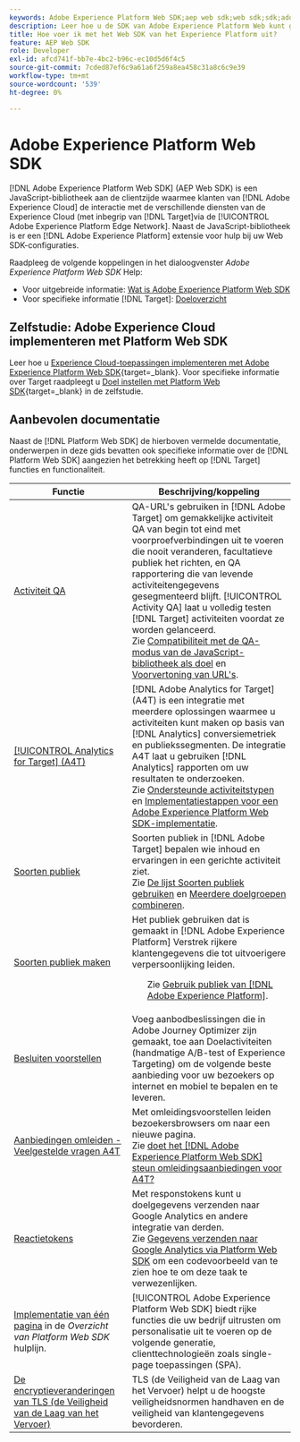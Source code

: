```yaml
---
keywords: Adobe Experience Platform Web SDK;aep web sdk;web sdk;sdk;adobe Experience cloud;platform edge network;adobe Experience platform edge network;edge network;aep edge network
description: Leer hoe u de SDK van Adobe Experience Platform Web kunt gebruiken om via het AEP Edge Network te communiceren met de verschillende services in de Adobe Experience Cloud.
title: Hoe voer ik met het Web SDK van het Experience Platform uit?
feature: AEP Web SDK
role: Developer
exl-id: afcd741f-bb7e-4bc2-b96c-ec10d5d6f4c5
source-git-commit: 7cded87ef6c9a61a6f259a8ea458c31a8c6c9e39
workflow-type: tm+mt
source-wordcount: '539'
ht-degree: 0%

---
```


# Adobe Experience Platform Web SDK

[!DNL Adobe Experience Platform Web SDK] (AEP Web SDK) is een JavaScript-bibliotheek aan de clientzijde waarmee klanten van [!DNL Adobe Experience Cloud] de interactie met de verschillende diensten van de Experience Cloud (met inbegrip van [!DNL Target]via de [!UICONTROL Adobe Experience Platform Edge Network]. Naast de JavaScript-bibliotheek is er een [!DNL Adobe Experience Platform] extensie voor hulp bij uw Web SDK-configuraties.

Raadpleeg de volgende koppelingen in het dialoogvenster *Adobe Experience Platform Web SDK* Help:

* Voor uitgebreide informatie: [Wat is Adobe Experience Platform Web SDK](https://experienceleague.adobe.com/docs/experience-platform/edge/home.html)
* Voor specifieke informatie [!DNL Target]: [Doeloverzicht](https://experienceleague.adobe.com/docs/experience-platform/edge/personalization/adobe-target/target-overview.html)

## Zelfstudie: Adobe Experience Cloud implementeren met Platform Web SDK

Leer hoe u [Experience Cloud-toepassingen implementeren met Adobe Experience Platform Web SDK](https://experienceleague.adobe.com/docs/platform-learn/implement-web-sdk/overview.html){target=_blank}. Voor specifieke informatie over Target raadpleegt u [Doel instellen met Platform Web SDK](https://experienceleague.adobe.com/docs/platform-learn/implement-web-sdk/applications-setup/setup-target.html){target=_blank} in de zelfstudie.

## Aanbevolen documentatie

Naast de [!DNL Platform Web SDK] de hierboven vermelde documentatie, onderwerpen in deze gids bevatten ook specifieke informatie over de [!DNL Platform Web SDK] aangezien het betrekking heeft op [!DNL Target] functies en functionaliteit.

| Functie | Beschrijving/koppeling |
| --- | --- |
| [Activiteit QA](/help/c-activities/c-activity-qa/activity-qa.md) | QA-URL&#39;s gebruiken in [!DNL Adobe Target] om gemakkelijke activiteit QA van begin tot eind met voorproefverbindingen uit te voeren die nooit veranderen, facultatieve publiek het richten, en QA rapportering die van levende activiteitengegevens gesegmenteerd blijft. [!UICONTROL Activity QA] laat u volledig testen [!DNL Target] activiteiten voordat ze worden gelanceerd.<br>Zie [Compatibiliteit met de QA-modus van de JavaScript-bibliotheek als doel](/help/c-activities/c-activity-qa/activity-qa.md#compatibility) en [Voorvertoning van URL&#39;s](/help/c-activities/c-activity-qa/activity-qa.md#preview). |
| [[!UICONTROL Analytics for Target] (A4T)](/help/c-integrating-target-with-mac/a4t/a4t.md) | [!DNL Adobe Analytics for Target] (A4T) is een integratie met meerdere oplossingen waarmee u activiteiten kunt maken op basis van [!DNL Analytics] conversiemetriek en publiekssegmenten. De integratie A4T laat u gebruiken [!DNL Analytics] rapporten om uw resultaten te onderzoeken.<br>Zie [Ondersteunde activiteitstypen](/help/c-integrating-target-with-mac/a4t/a4t.md#section_F487896214BF4803AF78C552EF1669AA) en [Implementatiestappen voor een Adobe Experience Platform Web SDK-implementatie](/help/c-integrating-target-with-mac/a4t/a4timplementation.md#platform). |
| [Soorten publiek](/help/c-target/target.md) | Soorten publiek in [!DNL Adobe Target] bepalen wie inhoud en ervaringen in een gerichte activiteit ziet.<br>Zie [De lijst Soorten publiek gebruiken](/help/c-target/c-audiences/audiences.md#use-list) en [Meerdere doelgroepen combineren](/help/c-target/combining-multiple-audiences.md). |
| [Soorten publiek maken](/help/c-target/c-audiences/audiences.md) | Het publiek gebruiken dat is gemaakt in [!DNL Adobe Experience Platform] Verstrek rijkere klantengegevens die tot uitvoerigere verpersoonlijking leiden.<ul>Zie [Gebruik publiek van [!DNL Adobe Experience Platform]](/help/c-target/c-audiences/audiences.md#aep). |
| [Besluiten voorstellen](/help/c-integrating-target-with-mac/ajo/offer-decision.md) | Voeg aanbodbeslissingen die in Adobe Journey Optimizer zijn gemaakt, toe aan Doelactiviteiten (handmatige A/B-test of Experience Targeting) om de volgende beste aanbieding voor uw bezoekers op internet en mobiel te bepalen en te leveren. |
| [Aanbiedingen omleiden - Veelgestelde vragen A4T](/help/c-integrating-target-with-mac/a4t/r-a4t-faq/a4t-faq-redirect-offers.md) | Met omleidingsvoorstellen leiden bezoekersbrowsers om naar een nieuwe pagina.<br>Zie [doet het [!DNL Adobe Experience Platform Web SDK] steun omleidingsaanbiedingen voor A4T?](/help/c-integrating-target-with-mac/a4t/r-a4t-faq/a4t-faq-redirect-offers.md#platform) |
| [Reactietokens](/help/administrating-target/response-tokens.md) | Met responstokens kunt u doelgegevens verzenden naar Google Analytics en andere integratie van derden.<br>Zie [Gegevens verzenden naar Google Analytics via Platform Web SDK](/help/administrating-target/response-tokens.md#platform-web-sdk) om een codevoorbeeld van te zien hoe te om deze taak te verwezenlijken. |
| [Implementatie van één pagina](https://experienceleague.adobe.com/docs/experience-platform/edge/personalization/adobe-target/spa-implementation.html?lang=en) in de *Overzicht van Platform Web SDK* hulplijn. | [!UICONTROL Adobe Experience Platform Web SDK] biedt rijke functies die uw bedrijf uitrusten om personalisatie uit te voeren op de volgende generatie, clienttechnologieën zoals single-page toepassingen (SPA). |
| [De encryptieveranderingen van TLS (de Veiligheid van de Laag van het Vervoer)](/help/c-implementing-target/c-considerations-before-you-implement-target/tls-transport-layer-security-encryption.md) | TLS (de Veiligheid van de Laag van het Vervoer) helpt u de hoogste veiligheidsnormen handhaven en de veiligheid van klantengegevens bevorderen. |
